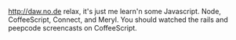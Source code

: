http://daw.no.de relax, it's just me learn'n some Javascript. Node, CoffeeScript, Connect, and Meryl. You should watched the rails and peepcode screencasts on CoffeeScript.  